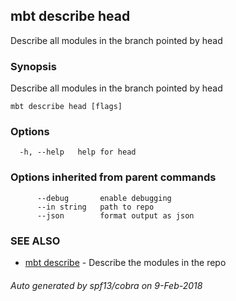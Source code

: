 ## mbt describe head

Describe all modules in the branch pointed by head

### Synopsis


Describe all modules in the branch pointed by head



```
mbt describe head [flags]
```

### Options

```
  -h, --help   help for head
```

### Options inherited from parent commands

```
      --debug       enable debugging
      --in string   path to repo
      --json        format output as json
```

### SEE ALSO
* [mbt describe](mbt_describe.md)	 - Describe the modules in the repo

###### Auto generated by spf13/cobra on 9-Feb-2018
